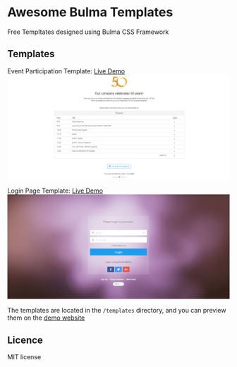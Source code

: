 # Awesome Bulma Templates
Free Templtates designed using Bulma CSS Framework

## Templates

Event Participation Template: [Live Demo](https://aldi.github.io/awesome-bulma-templates/templates/event.html)
![](https://github.com/aldi/awesome-bulma-templates/raw/master/previews/event.png)  


Login Page Template: [Live Demo](https://aldi.github.io/awesome-bulma-templates/templates/login.html)
![](https://github.com/aldi/awesome-bulma-templates/raw/master/previews/login.png)  


The templates are located in the ```/templates``` directory, and you can preview them on the [demo website](http://aldi.github.io/awesome-bulma-templates)

## Licence

MIT license
